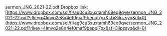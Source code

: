 sermon_JNG_2021-22.pdf Dropbox link: [https://www.dropbox.com/scl/fi/ag0cu3xuxtamh69eq9qve/sermon_JNG_2021-22.pdf?rlkey=4lmvq2e8n4ef0maf9bepqi7px&st=3ilpzsyq&dl=0](https://www.dropbox.com/scl/fi/ag0cu3xuxtamh69eq9qve/sermon_JNG_2021-22.pdf?rlkey=4lmvq2e8n4ef0maf9bepqi7px&st=3ilpzsyq&dl=0)

